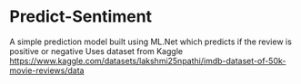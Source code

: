 # Predict-Sentiment
A simple prediction model built using ML.Net which predicts if the review is positive or negative
Uses dataset from Kaggle https://www.kaggle.com/datasets/lakshmi25npathi/imdb-dataset-of-50k-movie-reviews/data 
